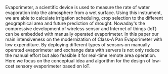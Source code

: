 
Evaporimeter, a scientific device is used to measure the rate of water evaporation into the atmosphere from a wet surface. Using this instrument, we are able to calculate irrigation scheduling, crop selection to the different geographical area and future prediction of drought. Nowaday's the compressive development of wireless sensor and Internet of things (loT) can be embedded with manually operated evaporimeter. In this paper our main intensiveness on the modernization of Class-A Pan Evaporimeter with low expenditure. By deploying different types of sensors on manually operated evaporimeter and exchange data with servers is not only reduce the manual effort but also feasible it for real-time remote area operation. Here we focus on the conceptual idea and algorithm for the design of low- cost sensory evaporimeter based on loT.
